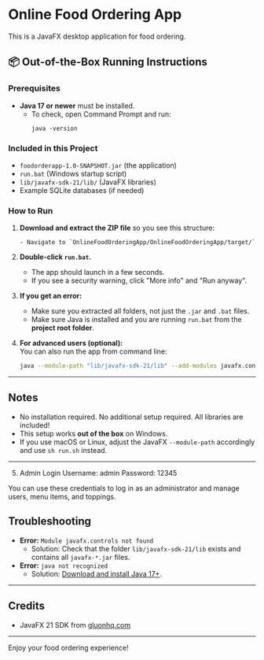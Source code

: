# Online Food Ordering App

This is a JavaFX desktop application for food ordering.

## 📦 Out-of-the-Box Running Instructions

### Prerequisites
- **Java 17 or newer** must be installed.
  - To check, open Command Prompt and run:  
    ```
    java -version
    ```

### Included in this Project
- `foodorderapp-1.0-SNAPSHOT.jar` (the application)
- `run.bat` (Windows startup script)
- `lib/javafx-sdk-21/lib/` (JavaFX libraries)
- Example SQLite databases (if needed)

### How to Run

1. **Download and extract the ZIP file** so you see this structure:
    ```
    - Navigate to `OnlineFoodOrderingApp/OnlineFoodOrderingApp/target/`
    ```

2. **Double-click `run.bat`.**

    - The app should launch in a few seconds.
    - If you see a security warning, click "More info" and "Run anyway".

3. **If you get an error:**
    - Make sure you extracted all folders, not just the `.jar` and `.bat` files.
    - Make sure Java is installed and you are running `run.bat` from the **project root folder**.

4. **For advanced users (optional):**  
   You can also run the app from command line:
    ```sh
    java --module-path "lib/javafx-sdk-21/lib" --add-modules javafx.controls,javafx.fxml -jar foodorderapp-1.0-SNAPSHOT.jar
    ```

---

## Notes

- No installation required. No additional setup required. All libraries are included!
- This setup works **out of the box** on Windows.  
- If you use macOS or Linux, adjust the JavaFX `--module-path` accordingly and use `sh run.sh` instead.

---
5. Admin Login
  Username: admin
  Password: 12345

You can use these credentials to log in as an administrator and manage users, menu items, and toppings.

## Troubleshooting

- **Error:** `Module javafx.controls not found`
    - Solution: Check that the folder `lib/javafx-sdk-21/lib` exists and contains all `javafx-*.jar` files.
- **Error:** `java not recognized`
    - Solution: [Download and install Java 17+](https://adoptium.net/).

---

## Credits

- JavaFX 21 SDK from [gluonhq.com](https://gluonhq.com/products/javafx/)

---

Enjoy your food ordering experience!
